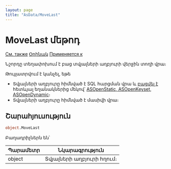 ```yaml
---
layout: page
title: "AsData/MoveLast"
---
```



# MoveLast մեթոդ

[См. также](../Asdata.md) [Օրինակ](../../Examples/E_AsData.html) [Применяется к](../Asdata.md)


Նշորդը տեղափոխում է բաց տվյալների աղբյուրի վերջին տողի վրա։ 

Թույլատրվում է կանչել, եթե
* Տվյալների աղբյուրը հիմնված է SQL հարցման վրա և [բացվել է](OpenCursor.html) հետևյալ եղանակներից մեկով՝ [ASOpenStatic, ASOpenKeyset, ASOpenDynamic](../../Constants/const_opencursor_cursortype.html)։ 
* Տվյալների աղբյուրը հիմնված է մասիվի վրա։


## Շարահյուսություն

``` vb
object.MoveLast
```

Բաղադրիչներն են՝


| Պարամետր | Նկարագրություն |
|--|--|
| object| Տվյալների աղբյուրի հղում։ |
